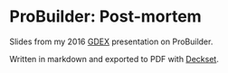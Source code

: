 # ProBuilder: Post-mortem

Slides from my 2016 [GDEX](https://www.thegdex.com/) presentation on ProBuilder.

Written in markdown and exported to PDF with [Deckset](http://www.decksetapp.com/).
